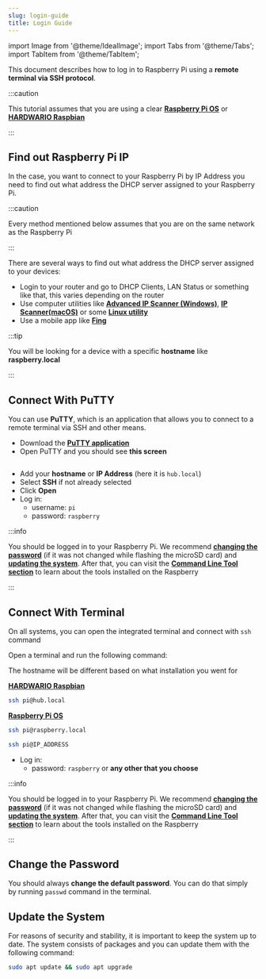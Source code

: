 ```yaml
---
slug: login-guide
title: Login Guide
---
```

import Image from '@theme/IdealImage';
import Tabs from '@theme/Tabs';
import TabItem from '@theme/TabItem';

This document describes how to log in to Raspberry Pi using a **remote terminal via SSH protocol**.

:::caution

This tutorial assumes that you are using a clear [**Raspberry Pi OS**](./installation-clean-os.md) or [**HARDWARIO Raspbian**](./installation-os.md)

:::

## Find out Raspberry Pi IP

In the case, you want to connect to your Raspberry Pi by IP Address you need to find out what address the DHCP server assigned to your Raspberry Pi.

:::caution

Every method mentioned below assumes that you are on the same network as the Raspberry Pi

:::

There are several ways to find out what address the DHCP server assigned to your devices:
- Login to your router and go to DHCP Clients, LAN Status or something like that, this varies depending on the router
- Use computer utilities like [**Advanced IP Scanner (Windows)**](https://www.advanced-ip-scanner.com/cz/), [**IP Scanner(macOS)**](https://apps.apple.com/us/app/ip-scanner/id404167149?mt=12) or some [**Linux utility**](https://www.techrepublic.com/article/how-to-scan-for-ip-addresses-on-your-network-with-linux/)
- Use a mobile app like [**Fing**](https://www.fing.com)

:::tip

You will be looking for a device with a specific **hostname** like **raspberry.local**

:::

## Connect With PuTTY

You can use **PuTTY**, which is an application that allows you to connect to a remote terminal via SSH and other means.

- Download the [**PuTTY application**](https://www.chiark.greenend.org.uk/~sgtatham/putty/latest.html)
- Open PuTTY and you should see **this screen**
<div class="container">
  <div class="row">
    <div class="col col--6">
      <div><Image img={require('./putty-login.png')} /></div>
    </div>
    <div class="col col--4">
    </div>
  </div>
</div>

- Add your **hostname** or **IP Address** (here it is ``hub.local``)
- Select **SSH** if not already selected
- Click **Open**
- Log in:
  - username: ``pi``
  - password: ``raspberry``

:::info

You should be logged in to your Raspberry Pi. We recommend [**changing the password**](change-the-password) (if it was not changed while flashing the microSD card) and [**updating the system**](update-the-system). After that, you can visit the [**Command Line Tool section**](../command-line-tools/index.md) to learn about the tools installed on the Raspberry

:::

## Connect With Terminal

On all systems, you can open the integrated terminal and connect with ``ssh`` command

Open a terminal and run the following command:

<Tabs>
<TabItem value="hostname" label="Hostname" default>

The hostname will be different based on what installation you went for

[**HARDWARIO Raspbian**](./installation-os.md)

```bash
ssh pi@hub.local
```

[**Raspberry Pi OS**](./installation-clean-os.md)

```bash
ssh pi@raspberry.local
```

</TabItem>
<TabItem value="ipAddress" label="IP Address">

```bash
ssh pi@IP_ADDRESS
```

</TabItem>
</Tabs>

- Log in:
  - password: ``raspberry`` or **any other that you choose**

:::info

You should be logged in to your Raspberry Pi. We recommend [**changing the password**](change-the-password) (if it was not changed while flashing the microSD card) and [**updating the system**](update-the-system). After that, you can visit the [**Command Line Tool section**](../command-line-tools/index.md) to learn about the tools installed on the Raspberry

:::

## Change the Password

You should always **change the default password**. You can do that simply by running ``passwd`` command in the terminal.

## Update the System

For reasons of security and stability, it is important to keep the system up to date.
The system consists of packages and you can update them with the following command:

```bash
sudo apt update && sudo apt upgrade
```
